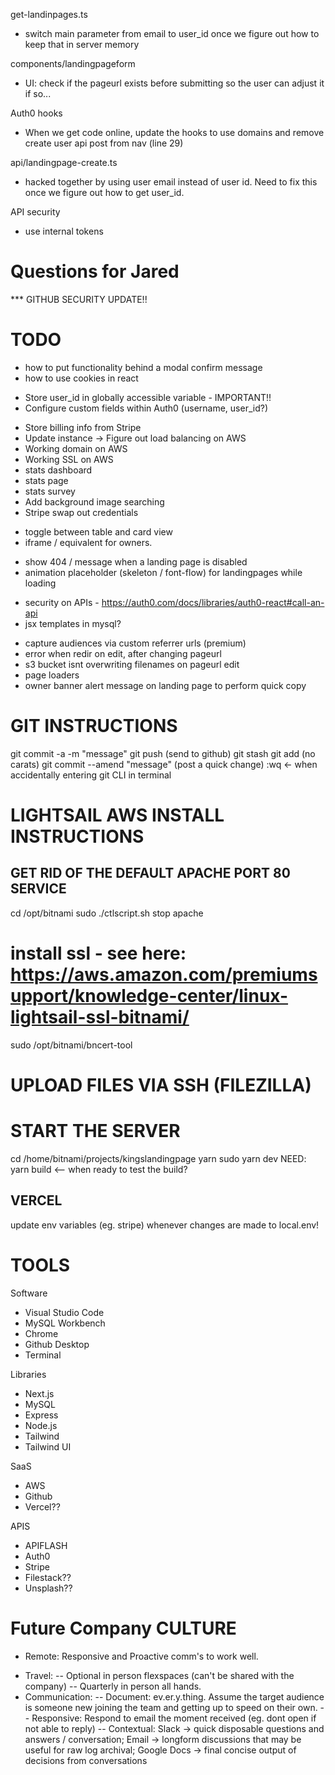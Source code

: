 get-landinpages.ts
- switch main parameter from email to user_id once we figure out how to keep that in server memory

components/landingpageform
- UI: check if the pageurl exists before submitting so the user can adjust it if so...

Auth0 hooks
- When we get code online, update the hooks to use domains and remove create user api post from nav (line 29)

api/landingpage-create.ts
- hacked together by using user email instead of user id. Need to fix this once we figure out how to get user_id.

API security
- use internal tokens

Questions for Jared
===================
*** GITHUB SECURITY UPDATE!!

TODO
================
- how to put functionality behind a modal confirm message
- how to use cookies in react
* Store user_id in globally accessible variable - IMPORTANT!!
* Configure custom fields within Auth0 (username, user_id?) 
- Store billing info from Stripe
- Update instance -> Figure out load balancing on AWS
- Working domain on AWS
- Working SSL on AWS
- stats dashboard
- stats page
- stats survey
- Add background image searching
- Stripe swap out credentials
* toggle between table and card view
* iframe / equivalent for owners.
- show 404 / message when a landing page is disabled
- animation placeholder (skeleton / font-flow) for landingpages while loading
* security on APIs - https://auth0.com/docs/libraries/auth0-react#call-an-api
* jsx templates in mysql?
- capture audiences via custom referrer urls (premium)
- error when redir on edit, after changing pageurl
- s3 bucket isnt overwriting filenames on pageurl edit
- page loaders
- owner banner alert message on landing page to perform quick copy

GIT INSTRUCTIONS
================
git commit -a -m "message"
git push (send to github)
git stash
git add <filedirectory> (no carats)
git commit --amend "message" (post a quick change)
:wq <- when accidentally entering git CLI in terminal

LIGHTSAIL AWS INSTALL INSTRUCTIONS
===============
## GET RID OF THE DEFAULT APACHE PORT 80 SERVICE
cd /opt/bitnami
sudo ./ctlscript.sh stop apache
# install ssl - see here: https://aws.amazon.com/premiumsupport/knowledge-center/linux-lightsail-ssl-bitnami/
sudo /opt/bitnami/bncert-tool
# UPLOAD FILES VIA SSH (FILEZILLA)
# START THE SERVER
cd /home/bitnami/projects/kingslandingpage
yarn
sudo yarn dev
NEED: yarn build <-- when ready to test the build?

VERCEL
---
update env variables (eg. stripe) whenever changes are made to local.env!


TOOLS
===============
Software
- Visual Studio Code
- MySQL Workbench
- Chrome
- Github Desktop
- Terminal

Libraries
- Next.js
- MySQL
- Express
- Node.js
- Tailwind
- Tailwind UI

SaaS
- AWS
- Github
- Vercel??

APIS
- APIFLASH
- Auth0
- Stripe
- Filestack??
- Unsplash??


Future Company CULTURE
=======
* Remote: Responsive and Proactive comm's to work well.
- Travel:
-- Optional in person flexspaces (can't be shared with the company)
-- Quarterly in person all hands.
- Communication:
-- Document: ev.er.y.thing. Assume the target audience is someone new joining the team and getting up to speed on their own.
-- Responsive: Respond to email the moment received (eg. dont open if not able to reply)
-- Contextual: Slack -> quick disposable questions and answers / conversation; Email -> longform discussions that may be useful for raw log archival; Google Docs -> final concise output of decisions from conversations